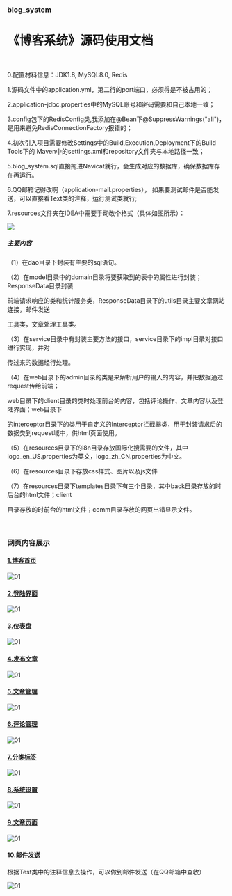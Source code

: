 ### blog_system

# 《博客系统》源码使用文档
  <br>
  
  0.配置材料信息：JDK1.8, MySQL8.0, Redis
  
  1.源码文件中的application.yml，第二行的port端口，必须得是不被占用的；

  2.application-jdbc.properties中的MySQL账号和密码需要和自己本地一致；

  3.config包下的RedisConfig类,我添加在@Bean下@SuppressWarnings("all")，
是用来避免RedisConnectionFactory报错的；

  4.初次引入项目需要修改Settings中的Build,Execution,Deployment下的Build Tools下的
Maven中的settings.xml和repository文件夹与本地路径一致；

  5.blog_system.sql直接拖进Navicat就行，会生成对应的数据库，确保数据库存在再运行。
  
  6.QQ邮箱记得改啊（application-mail.properties），
如果要测试邮件是否能发送，可以直接看Text类的注释，运行测试类就行;

  7.resources文件夹在IDEA中需要手动改个格式（具体如图所示）：

![](Document/11.png)
<br>

##### 主要内容

（1）在dao目录下封装有主要的sql语句。

（2）在model目录中的domain目录将要获取到的表中的属性进行封装；ResponseData目录封装

前端请求响应的类和统计服务类，ResponseData目录下的utils目录主要文章网站连接，邮件发送

工具类，文章处理工具类。

（3）在service目录中有封装主要方法的接口，service目录下的impl目录对接口进行实现，并对

传过来的数据经行处理。

（4）在web目录下的admin目录的类是来解析用户的输入的内容，并把数据通过request传给前端；

web目录下的client目录的类时处理前台的内容，包括评论操作、文章内容以及登陆界面；web目录下

的interceptor目录下的类用于自定义的Interceptor拦截器类，用于封装请求后的数据类到request域中，供html页面使用。

（5）在resources目录下的i8n目录存放国际化搜需要的文件，其中logo_en_US.properties为英文，logo_zh_CN.properties为中文。

（6）在resources目录下存放css样式、图片以及js文件

（7）在resources目录下templates目录下有三个目录，其中back目录存放的时后台的html文件；client

目录存放的时前台的html文件；comm目录存放的网页出错显示文件。



<br>

### 网页内容展示

#### <u>1.博客首页</u>

![01](Document/01.jpg)

#### <u>2.登陆界面</u>

![01](Document/02.jpg)

#### <u>3.仪表盘</u>

![01](Document/03.jpg)

#### <u>4.发布文章</u>

![01](Document/04.jpg)

#### <u>5.文章管理</u>

![01](Document/05.jpg)

#### <u>6.评论管理</u>

![01](Document/06.jpg)

#### <u>7.分类标签</u>

![01](Document/07.jpg)

#### <u>8.系统设置</u>

![01](Document/08.jpg)

#### <u>9.文章页面</u>

![01](Document/09.jpg)

#### 10.邮件发送

根据Test类中的注释信息去操作，可以做到邮件发送（在QQ邮箱中查收）

![01](Document/10.jpg)
